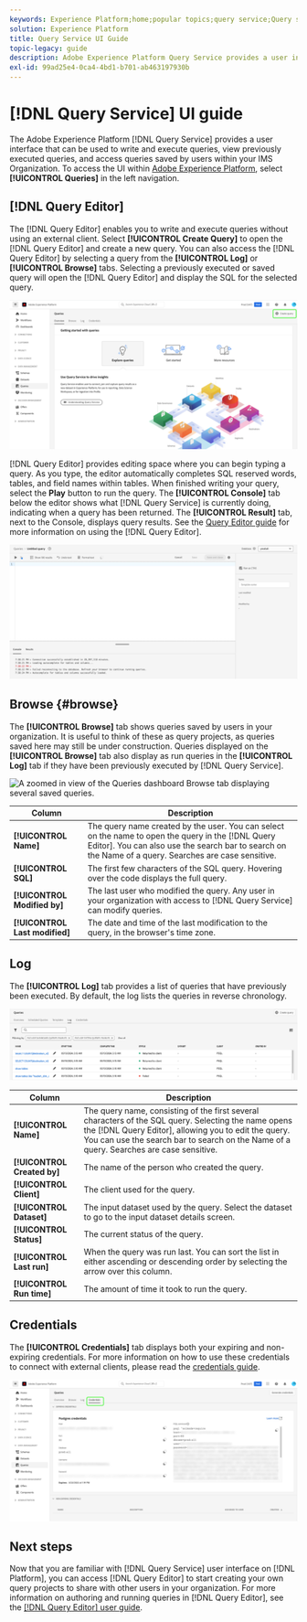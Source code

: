 ```yaml
---
keywords: Experience Platform;home;popular topics;query service;Query service;query;query editor;Query Editor;Query editor;
solution: Experience Platform
title: Query Service UI Guide
topic-legacy: guide
description: Adobe Experience Platform Query Service provides a user interface that can be used to write and execute queries, view previously executed queries, and access queries saved by users within your IMS Organization.
exl-id: 99ad25e4-0ca4-4bd1-b701-ab463197930b
---
```

# [!DNL Query Service] UI guide

The Adobe Experience Platform [!DNL Query Service] provides a user interface that can be used to write and execute queries, view previously executed queries, and access queries saved by users within your IMS Organization. To access the UI within [Adobe Experience Platform](https://platform.adobe.com), select **[!UICONTROL Queries]** in the left navigation.

## [!DNL Query Editor]

The [!DNL Query Editor] enables you to write and execute queries without using an external client. Select **[!UICONTROL Create Query]** to open the [!DNL Query Editor] and create a new query. You can also access the [!DNL Query Editor] by selecting a query from the **[!UICONTROL Log]** or **[!UICONTROL Browse]** tabs. Selecting a previously executed or saved query will open the [!DNL Query Editor] and display the SQL for the selected query.

![The Queries dashboard with Create Query highlighted.](../images/ui/overview/overview.png)

[!DNL Query Editor] provides editing space where you can begin typing a query. As you type, the editor automatically completes SQL reserved words, tables, and field names within tables. When finished writing your query, select the **Play** button to run the query. The **[!UICONTROL Console]** tab below the editor shows what [!DNL Query Service] is currently doing, indicating when a query has been returned. The **[!UICONTROL Result]** tab, next to the Console, displays query results. See the [Query Editor guide](./user-guide.md) for more information on using the [!DNL Query Editor].

![A zoomed in view of the [!DNL Query Editor].](../images/ui/overview/query-editor.png)

## Browse {#browse}

The **[!UICONTROL Browse]** tab shows queries saved by users in your organization. It is useful to think of these as query projects, as queries saved here may still be under construction. Queries displayed on the **[!UICONTROL Browse]** tab also display as run queries in the **[!UICONTROL Log]** tab if they have been previously executed by [!DNL Query Service].

![A zoomed in view of the Queries dashboard Browse tab displaying several saved queries.](../images/ui/overview/browse.png)

| Column | Description |
| --- | --- |
| **[!UICONTROL Name]** | The query name created by the user. You can select on the name to open the query in the [!DNL Query Editor]. You can also use the search bar to search on the Name of a query. Searches are case sensitive. |
| **[!UICONTROL SQL]** | The first few characters of the SQL query. Hovering over the code displays the full query. |
| **[!UICONTROL Modified by]** | The last user who modified the query. Any user in your organization with access to [!DNL Query Service] can modify queries. |
| **[!UICONTROL Last modified]** | The date and time of the last modification to the query, in the browser's time zone. |

## Log

The **[!UICONTROL Log]** tab provides a list of queries that have previously been executed. By default, the log lists the queries in reverse chronology.

![A zoomed in view of the Queries dashboard Log tab displaying a list of queries in reverse chronological order.](../images/ui/overview/log.png)

| Column | Description |
| --- | --- |
| **[!UICONTROL Name]** | The query name, consisting of the first several characters of the SQL query. Selecting the name opens the [!DNL Query Editor], allowing you to edit the query. You can use the search bar to search on the Name of a query. Searches are case sensitive. |
| **[!UICONTROL Created by]** | The name of the person who created the query. |
| **[!UICONTROL Client]** | The client used for the query. |
| **[!UICONTROL Dataset]** | The input dataset used by the query. Select the dataset to go to the input dataset details screen. |
|**[!UICONTROL Status]** | The current status of the query. |
| **[!UICONTROL Last run]** | When the query was run last. You can sort the list in either ascending or descending order by selecting the arrow over this column. |
| **[!UICONTROL Run time]** | The amount of time it took to run the query. |

## Credentials

The **[!UICONTROL Credentials]** tab displays both your expiring and non-expiring credentials. For more information on how to use these credentials to connect with external clients, please read the [credentials guide](../clients/overview.md).

![The Queries dashboard with the Credentials tab highlighted.](../images/ui/overview/credentials.png)

## Next steps

Now that you are familiar with [!DNL Query Service] user interface on [!DNL Platform], you can access [!DNL Query Editor] to start creating your own query projects to share with other users in your organization. For more information on authoring and running queries in [!DNL Query Editor], see the [[!DNL Query Editor] user guide](./user-guide.md).